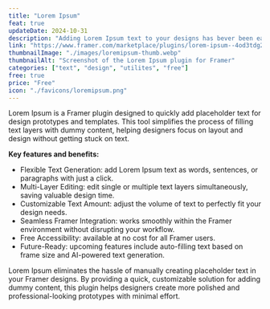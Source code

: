 ```yaml
---
title: "Lorem Ipsum"
feat: true
updateDate: 2024-10-31
description: "Adding Lorem Ipsum text to your designs has bever been easier."
link: "https://www.framer.com/marketplace/plugins/lorem-ipsum--4od3tdg2pbkg8yjk1rdspv3dh/?via=julesvcode"
thumbnailImage: "./images/loremipsum-thumb.webp"
thumbnailAlt: "Screenshot of the Lorem Ipsum plugin for Framer"
categories: ["text", "design", "utilites", "free"]
free: true
price: "Free"
icon: "./favicons/loremipsum.png"
---
```



Lorem Ipsum is a Framer plugin designed to quickly add placeholder text for design prototypes and templates. This tool simplifies the process of filling text layers with dummy content, helping designers focus on layout and design without getting stuck on text.

<b>Key features and benefits:</b>

- Flexible Text Generation: add Lorem Ipsum text as words, sentences, or paragraphs with just a click.
- Multi-Layer Editing: edit single or multiple text layers simultaneously, saving valuable design time.
- Customizable Text Amount: adjust the volume of text to perfectly fit your design needs.
- Seamless Framer Integration: works smoothly within the Framer environment without disrupting your workflow.
- Free Accessibility: available at no cost for all Framer users.
- Future-Ready: upcoming features include auto-filling text based on frame size and AI-powered text generation.

Lorem Ipsum eliminates the hassle of manually creating placeholder text in your Framer designs. By providing a quick, customizable solution for adding dummy content, this plugin helps designers create more polished and professional-looking prototypes with minimal effort.
